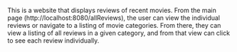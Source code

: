 This is a website that displays reviews of recent movies. From the main page (http://localhost:8080/allReviews), the user can view the individual reviews or navigate to a listing of movie categories. From there, they can view a listing of all reviews in a given category, and from that view can click to see each review individually.